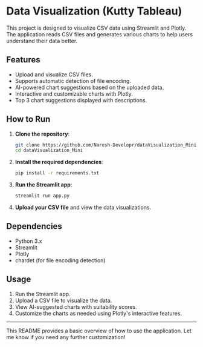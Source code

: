 # Data Visualization (Kutty Tableau)

This project is designed to visualize CSV data using Streamlit and Plotly. The application reads CSV files and generates various charts to help users understand their data better.

## Features

- Upload and visualize CSV files.
- Supports automatic detection of file encoding.
- AI-powered chart suggestions based on the uploaded data.
- Interactive and customizable charts with Plotly.
- Top 3 chart suggestions displayed with descriptions.
  
## How to Run

1. **Clone the repository**:
   ```bash
   git clone https://github.com/Naresh-Developr/dataVisualization_Mini.git
   cd dataVisualization_Mini
   ```

2. **Install the required dependencies**:
   ```bash
   pip install -r requirements.txt
   ```

3. **Run the Streamlit app**:
   ```bash
   streamlit run app.py
   ```

4. **Upload your CSV file** and view the data visualizations.

## Dependencies

- Python 3.x
- Streamlit
- Plotly
- chardet (for file encoding detection)

## Usage

1. Run the Streamlit app.
2. Upload a CSV file to visualize the data.
3. View AI-suggested charts with suitability scores.
4. Customize the charts as needed using Plotly's interactive features.

---

This README provides a basic overview of how to use the application. Let me know if you need any further customization!